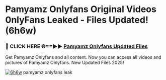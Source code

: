 # Pamyamz Onlyfans Original Videos 0nlyFans Leaked - Files Updated! (6h6w)

<h3>🔴 CLICK HERE 🌐==►► <a href="https://tinyurl.com/2wckxsce" rel="nofollow">Pamyamz Onlyfans Updated Files</a></h3>

Get Pamyamz Onlyfans and all content. Now you can access all videos and pictures of Pamyamz Onlyfans. New Updated Files 2025!

[![6h6w](https://i.imgur.com/AFduVYN.gif)](https://tinyurl.com/2wckxsce)
pamyamz onlyfans leak